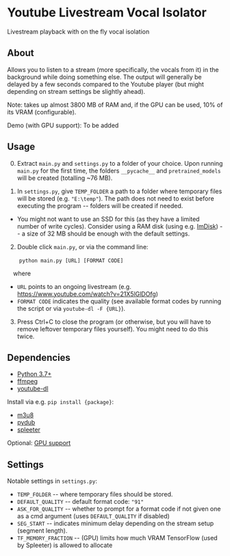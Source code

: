 # Youtube Livestream Vocal Isolator
Livestream playback with on the fly vocal isolation

## About
Allows you to listen to a stream (more specifically, the vocals from it) in the background while doing something else. The output will generally be delayed by a few seconds compared to the Youtube player (but might depending on stream settings be slightly ahead).

Note: takes up almost 3800 MB of RAM and, if the GPU can be used, 10% of its VRAM (configurable).

Demo (with GPU support): To be added

## Usage
0. Extract `main.py` and `settings.py` to a folder of your choice. Upon running `main.py` for the first time, the folders `__pycache__` and `pretrained_models` will be created (totalling ~76 MB).

1. In `settings.py`, give `TEMP_FOLDER` a path to a folder where temporary files will be stored (e.g. `"E:\temp"`). The path does not need to exist before executing the program -- folders will be created if needed.
- You might not want to use an SSD for this (as they have a limited number of write cycles). Consider using a RAM disk (using e.g. [ImDisk](https://www.ltr-data.se/opencode.html/)) -- a size of 32 MB should be enough with the default settings.

2. Double click `main.py`, or via the command line:

&emsp;&emsp;`python main.py [URL] [FORMAT CODE]`

&emsp;where
- `URL` points to an ongoing livestream (e.g. https://www.youtube.com/watch?v=21X5lGlDOfg)
- `FORMAT CODE` indicates the quality (see available format codes by running the script or via `youtube-dl -F {URL}`).

3. Press Ctrl+C to close the program (or otherwise, but you will have to remove leftover temporary files yourself). You might need to do this twice.

## Dependencies
- [Python 3.7+](https://www.python.org/)
- [ffmpeg](http://www.ffmpeg.org/)
- [youtube-dl](https://github.com/ytdl-org/youtube-dl)

Install via e.g. `pip install {package}`:
- [m3u8](https://github.com/globocom/m3u8)
- [pydub](https://github.com/jiaaro/pydub)
- [spleeter](https://github.com/deezer/spleeter)

Optional:
[GPU support](https://www.tensorflow.org/install/gpu)

## Settings
Notable settings in `settings.py`:
- `TEMP_FOLDER` -- where temporary files should be stored.
- `DEFAULT_QUALITY` -- default format code: `"91"`
- `ASK_FOR_QUALITY` -- whether to prompt for a format code if not given one as a cmd argument (uses `DEFAULT_QUALITY` if disabled)
- `SEG_START` -- indicates minimum delay depending on the stream setup (segment length).
- `TF_MEMORY_FRACTION` -- (GPU) limits how much VRAM TensorFlow (used by Spleeter) is allowed to allocate
